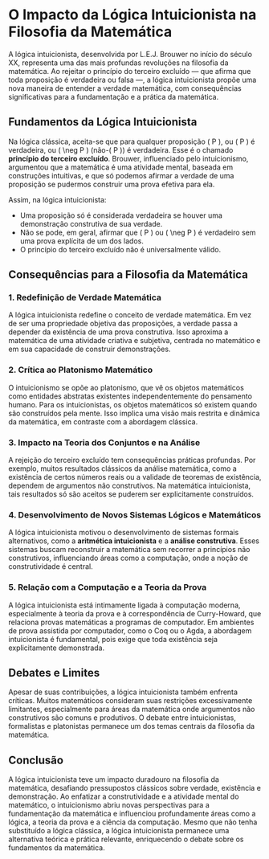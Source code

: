 # O Impacto da Lógica Intuicionista na Filosofia da Matemática

A lógica intuicionista, desenvolvida por L.E.J. Brouwer no início do século XX, representa uma das mais profundas revoluções na filosofia da matemática. Ao rejeitar o princípio do terceiro excluído — que afirma que toda proposição é verdadeira ou falsa —, a lógica intuicionista propõe uma nova maneira de entender a verdade matemática, com consequências significativas para a fundamentação e a prática da matemática.

## Fundamentos da Lógica Intuicionista

Na lógica clássica, aceita-se que para qualquer proposição \( P \), ou \( P \) é verdadeira, ou \( \neg P \) (não-\( P \)) é verdadeira. Esse é o chamado **princípio do terceiro excluído**. Brouwer, influenciado pelo intuicionismo, argumentou que a matemática é uma atividade mental, baseada em construções intuitivas, e que só podemos afirmar a verdade de uma proposição se pudermos construir uma prova efetiva para ela.

Assim, na lógica intuicionista:

- Uma proposição só é considerada verdadeira se houver uma demonstração construtiva de sua verdade.
- Não se pode, em geral, afirmar que \( P \) ou \( \neg P \) é verdadeiro sem uma prova explícita de um dos lados.
- O princípio do terceiro excluído não é universalmente válido.

## Consequências para a Filosofia da Matemática

### 1. **Redefinição de Verdade Matemática**

A lógica intuicionista redefine o conceito de verdade matemática. Em vez de ser uma propriedade objetiva das proposições, a verdade passa a depender da existência de uma prova construtiva. Isso aproxima a matemática de uma atividade criativa e subjetiva, centrada no matemático e em sua capacidade de construir demonstrações.

### 2. **Crítica ao Platonismo Matemático**

O intuicionismo se opõe ao platonismo, que vê os objetos matemáticos como entidades abstratas existentes independentemente do pensamento humano. Para os intuicionistas, os objetos matemáticos só existem quando são construídos pela mente. Isso implica uma visão mais restrita e dinâmica da matemática, em contraste com a abordagem clássica.

### 3. **Impacto na Teoria dos Conjuntos e na Análise**

A rejeição do terceiro excluído tem consequências práticas profundas. Por exemplo, muitos resultados clássicos da análise matemática, como a existência de certos números reais ou a validade de teoremas de existência, dependem de argumentos não construtivos. Na matemática intuicionista, tais resultados só são aceitos se puderem ser explicitamente construídos.

### 4. **Desenvolvimento de Novos Sistemas Lógicos e Matemáticos**

A lógica intuicionista motivou o desenvolvimento de sistemas formais alternativos, como a **aritmética intuicionista** e a **análise construtiva**. Esses sistemas buscam reconstruir a matemática sem recorrer a princípios não construtivos, influenciando áreas como a computação, onde a noção de construtividade é central.

### 5. **Relação com a Computação e a Teoria da Prova**

A lógica intuicionista está intimamente ligada à computação moderna, especialmente à teoria da prova e à correspondência de Curry-Howard, que relaciona provas matemáticas a programas de computador. Em ambientes de prova assistida por computador, como o Coq ou o Agda, a abordagem intuicionista é fundamental, pois exige que toda existência seja explicitamente demonstrada.

## Debates e Limites

Apesar de suas contribuições, a lógica intuicionista também enfrenta críticas. Muitos matemáticos consideram suas restrições excessivamente limitantes, especialmente para áreas da matemática onde argumentos não construtivos são comuns e produtivos. O debate entre intuicionistas, formalistas e platonistas permanece um dos temas centrais da filosofia da matemática.

## Conclusão

A lógica intuicionista teve um impacto duradouro na filosofia da matemática, desafiando pressupostos clássicos sobre verdade, existência e demonstração. Ao enfatizar a construtividade e a atividade mental do matemático, o intuicionismo abriu novas perspectivas para a fundamentação da matemática e influenciou profundamente áreas como a lógica, a teoria da prova e a ciência da computação. Mesmo que não tenha substituído a lógica clássica, a lógica intuicionista permanece uma alternativa teórica e prática relevante, enriquecendo o debate sobre os fundamentos da matemática.